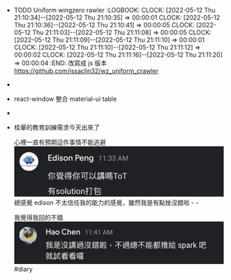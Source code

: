 - TODO Uniform wingzero rawler 
  :LOGBOOK:
  CLOCK: [2022-05-12 Thu 21:10:34]--[2022-05-12 Thu 21:10:35] =>  00:00:01
  CLOCK: [2022-05-12 Thu 21:10:36]--[2022-05-12 Thu 21:10:41] =>  00:00:05
  CLOCK: [2022-05-12 Thu 21:11:03]--[2022-05-12 Thu 21:11:08] =>  00:00:05
  CLOCK: [2022-05-12 Thu 21:11:09]--[2022-05-12 Thu 21:11:10] =>  00:00:01
  CLOCK: [2022-05-12 Thu 21:11:10]--[2022-05-12 Thu 21:11:12] =>  00:00:02
  CLOCK: [2022-05-12 Thu 21:11:16]--[2022-05-12 Thu 21:11:20] =>  00:00:04
  :END:
  改寫成 js 版本
  https://github.com/issaclin32/wz_uniform_crawler
-
- react-window 整合 material-ui table
-
- 桂華的教育訓練需求今天出來了  
  
  心裡一直有預期這件事情不能逃避
  ![image.png](../assets/image_1652363602897_0.png)
  總感覺 edison 不太信任我的能力的感覺，雖然我是有點挫沒錯啦 - -
  
  我覺得我回的不錯
  ![image.png](../assets/image_1652363663788_0.png)
  #diary